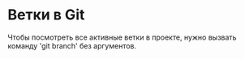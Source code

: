 # Ветки в Git 

Чтобы посмотреть все активные ветки в проекте, нужно вызвать команду 'git branch' без аргументов.  
